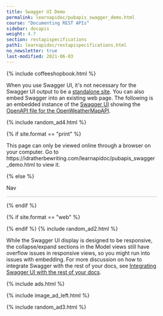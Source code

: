 ```yaml
---
title: Swagger UI Demo
permalink: learnapidoc/pubapis_swagger_demo.html
course: "Documenting REST APIs"
sidebar: docapis
weight: 4.7
section: restapispecifications
path1: learnapidoc/restapispecifications.html
no_newsletter: true
last-modified: 2021-06-03
---
```


{% include coffeeshopbook.html %}

<p>When you use Swagger UI, it's not necessary for the Swagger UI output to be a <a href="https://idratherbewriting.com/assets/files/swagger">standalone site</a>. You can also embed Swagger into an existing web page. The following is an embedded instance of the <a href="https://github.com/swagger-api/swagger-ui">Swagger UI</a> showing the <a href="https://idratherbewriting.com/docs/openapi_spec_and_generated_ref_docs/openapi_openweathermap.yml">OpenAPI file for the OpenWeatherMapAPI</a>.</p>

{% include random_ad4.html %}

{% if site.format == "print" %}
<p>This page can only be viewed online through a browser on your computer. Go to https://idratherbewriting.com/learnapidoc/pubapis_swagger_demo.html to view it.</p>
{% else %}

<p><a id="tg-sb-link" href="#"><i id="tg-sb-icon" class="fa fa-toggle-on"></i> Nav</a></p>

<link rel="stylesheet" type="text/css" href="https://idratherbewriting.com/assets/css/swagger-ui.css" >
<style>
html
{
box-sizing: border-box;
overflow: -moz-scrollbars-vertical;
overflow-y: scroll;
}
*,
*:before,
*:after
{
box-sizing: inherit;
}

body {
margin:0;
background: #fafafa;
}
</style>

<svg xmlns="http://www.w3.org/2000/svg" xmlns:xlink="http://www.w3.org/1999/xlink" style="position:absolute;width:0;height:0">
<defs>
<symbol viewBox="0 0 20 20" id="unlocked">
<path d="M15.8 8H14V5.6C14 2.703 12.665 1 10 1 7.334 1 6 2.703 6 5.6V6h2v-.801C8 3.754 8.797 3 10 3c1.203 0 2 .754 2 2.199V8H4c-.553 0-1 .646-1 1.199V17c0 .549.428 1.139.951 1.307l1.197.387C5.672 18.861 6.55 19 7.1 19h5.8c.549 0 1.428-.139 1.951-.307l1.196-.387c.524-.167.953-.757.953-1.306V9.199C17 8.646 16.352 8 15.8 8z"></path>
</symbol>

<symbol viewBox="0 0 20 20" id="locked">
<path d="M15.8 8H14V5.6C14 2.703 12.665 1 10 1 7.334 1 6 2.703 6 5.6V8H4c-.553 0-1 .646-1 1.199V17c0 .549.428 1.139.951 1.307l1.197.387C5.672 18.861 6.55 19 7.1 19h5.8c.549 0 1.428-.139 1.951-.307l1.196-.387c.524-.167.953-.757.953-1.306V9.199C17 8.646 16.352 8 15.8 8zM12 8H8V5.199C8 3.754 8.797 3 10 3c1.203 0 2 .754 2 2.199V8z"/>
</symbol>

<symbol viewBox="0 0 20 20" id="close">
<path d="M14.348 14.849c-.469.469-1.229.469-1.697 0L10 11.819l-2.651 3.029c-.469.469-1.229.469-1.697 0-.469-.469-.469-1.229 0-1.697l2.758-3.15-2.759-3.152c-.469-.469-.469-1.228 0-1.697.469-.469 1.228-.469 1.697 0L10 8.183l2.651-3.031c.469-.469 1.228-.469 1.697 0 .469.469.469 1.229 0 1.697l-2.758 3.152 2.758 3.15c.469.469.469 1.229 0 1.698z"/>
</symbol>

<symbol viewBox="0 0 20 20" id="large-arrow">
<path d="M13.25 10L6.109 2.58c-.268-.27-.268-.707 0-.979.268-.27.701-.27.969 0l7.83 7.908c.268.271.268.709 0 .979l-7.83 7.908c-.268.271-.701.27-.969 0-.268-.269-.268-.707 0-.979L13.25 10z"/>
</symbol>

<symbol viewBox="0 0 20 20" id="large-arrow-down">
<path d="M17.418 6.109c.272-.268.709-.268.979 0s.271.701 0 .969l-7.908 7.83c-.27.268-.707.268-.979 0l-7.908-7.83c-.27-.268-.27-.701 0-.969.271-.268.709-.268.979 0L10 13.25l7.418-7.141z"/>
</symbol>


<symbol viewBox="0 0 24 24" id="jump-to">
<path d="M19 7v4H5.83l3.58-3.59L8 6l-6 6 6 6 1.41-1.41L5.83 13H21V7z"/>
</symbol>

<symbol viewBox="0 0 24 24" id="expand">
<path d="M10 18h4v-2h-4v2zM3 6v2h18V6H3zm3 7h12v-2H6v2z"/>
</symbol>

</defs>
</svg>

<div id="swagger-ui"></div>

<script src="{{ "https://idratherbewriting.com/assets/files/swagger/swagger-ui-bundle.js" }}"> </script>
<script src="{{ "https://idratherbewriting.com/assets/files/swagger/swagger-ui-standalone-preset.js" }}"> </script>
<script>
window.onload = function() {

// Build a system
const ui = SwaggerUIBundle({
url: "https://idratherbewriting.com/docs/openapi_spec_and_generated_ref_docs/openapi_openweathermapv3.yml",
// url: "http://petstore.swagger.io/v2/swagger.json",
dom_id: '#swagger-ui',
defaultModelsExpandDepth: -1,
docExpansion: "full",
deepLinking: true,
presets: [
SwaggerUIBundle.presets.apis,
SwaggerUIStandalonePreset
],
plugins: [
SwaggerUIBundle.plugins.DownloadUrl
],
layout: "StandaloneLayout"
})

window.ui = ui
}
</script>

<style>

.swagger-ui .info .title small pre {
padding: 1px;
background-color: #444;
}

.swagger-ui .info .title small {
font-size: 10px;
position: relative;
top: -5px;
display: inline-block;
margin: 0 0 0 5px;
padding: 4px;
vertical-align: super;
border-radius: 57px !important;
background: #89bf04 !important;
}
.swagger-ui .info .title small pre.version {
background-color: #89bf04;
border: 0px;
}
.swagger-ui pre.version {
padding: 0px;
max-width: 60px;
border: 0px;
}
.swagger-ui .info .title small pre {
padding:0px;
}

.swagger-ui .info .title small {
background-color: rgb(137, 191, 4);
}
.swagger-ui table th, .swagger-ui table td {
padding: 10px !important;
}

.swagger-ui table th {
color: white;
font-size:16px;
}

.swagger-ui .col_header {
color: white !important;
}

div#swagger-ui {
border: 1px solid #dedede;
}


.swagger-ui .info .title small pre {
padding: 1px;
background-color: #444;
}

.swagger-ui .info .title small {
font-size: 10px;
position: relative;
top: -5px;
display: inline-block;
margin: 0 0 0 5px;
padding: 4px;
vertical-align: super;
border-radius: 57px !important;
background: #89bf04 !important;
}

.swagger-ui .info .title small pre.version {
background-color: #89bf04;
}
.swagger-ui li.tabitem {
list-style: none !important;
}

.swagger-ui .response-col_description__inner p {
color: white;
font-style: normal;
font-size: 12px;
}

.swagger-ui pre.version {
padding: 0px;

}

.swagger-ui .info .title small pre {
padding:0px;
}


.swagger-ui .info .title small {
background-color: rgb(137, 191, 4);
}

.swagger-ui a.tablinks {
margin-right: 20px;
}

.swagger-ui td.col.response-col_status {
padding: 10px !important;
}

.swagger-ui .opblock .opblock-section-header h4 {
font-size: 18px !important;
font-weight: bold;
padding: 0px;
}

.swagger-ui td.col, .swagger-ui td.col.col_header.response-col_description {
padding: 10px;
}

.swagger-ui h4.opblock-title_normal {
font-size: 16px;
font-style: italic;
}

.swagger-ui h4.opblock-title_normal[id] {
padding-bottom: 15px;
font-style: italic;
}


.swagger-ui {
border: 1px solid #dedede;
}

.swagger-ui select {
font-weight: normal !important;
font-family: monospace;
}

.swagger-ui table {
table-layout: auto !important;
}

.swagger-ui .scheme-container {
padding: 0px 0px 15px 0px;
}

.swagger-ui .renderedMarkdown p {
font-size: 14px;
}

.swagger-ui tr.response p {
font-style: italic;
}

.swagger-ui table.model tbody tr td {
padding: 1em !important;
}

.response-content-type.controls-accept-header small code {
font-size: 12px;
}

.swagger-ui .opblock-summary-path a.nostyle {
font-family: monospace;
}


.swagger-ui .info {
/* margin: -25px 0px !important; */
}

.swagger-ui .main span.url {
display: none;
}

.swagger-ui span.opblock-summary-path a.nostyle {
font-family: Monospace !important;
size: 16px;
}

.swagger-ui .opblock-description-wrapper, .swagger-ui .opblock-external-docs-wrapper, .swagger-ui .opblock-title_normal {
padding: 15px 20px 5px 20px;
}
.swagger-ui h1[id], .swagger-ui h2[id], .swagger-ui h3[id], .swagger-ui h4[id], .swagger-ui h5[id] {
margin: 0px;
padding: 0px;
}

.swagger-ui pre {
font-family: Monaco, Monospace !important;
font-size: 11px;
}

h6, h6 code.highlighter-rouge {
font-size: 16px;
}

.swagger-ui .responses-inner h4, .swagger-ui .responses-inner h5 {
font-size: 16px;
}

.swagger-ui code {
font-size: 12px;
}


/* disable the try it out buttons

button.btn.try-out__btn {
display: none;
}
*/
</style>

{% endif %}

<style>
.navToggle {
display: none !important;
}
.expand {
width: 100%;
margin-left: 10%;
margin-right: 10%;
}
#tg-sb-link:hover, #tg-sb-link:active, #tg-sb-link {
text-decoration: none !important;
}
</style>

{% if site.format == "web" %}
<script>
$(document).ready(function() {
$("#tg-sb-link").click(function() {
$("#sidebar").toggleClass('navToggle');
$(".container").toggleClass('expand');
$("#tg-sb-icon").toggleClass('fa-toggle-on');
$("#tg-sb-icon").toggleClass('fa-toggle-off');
});
});
</script>
{% endif %}
{% include random_ad2.html %}

<p class="note">While the Swagger UI display is designed to be responsive, the collapse/expand sections in the Model views still have overflow issues in responsive views, so you might run into issues with embedding. For more discussion on how to integrate Swagger with the rest of your docs, see <a href="pubapis_combine_swagger_and_guide.html">Integrating Swagger UI with the rest of your docs</a>.</p>

{% include ads.html %}

{% include image_ad_left.html %}

{% include random_ad3.html %}
